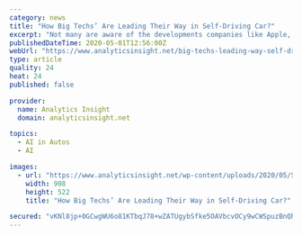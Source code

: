 ```yaml
---
category: news
title: "How Big Techs’ Are Leading Their Way in Self-Driving Car?"
excerpt: "Not many are aware of the developments companies like Apple, Amazon, Microsoft, and Baidu are making in autonomous technologies to revolutionize the auto industry landscape. Let’s explore how these big techs are contributing to the progress of self-driving cars."
publishedDateTime: 2020-05-01T12:56:00Z
webUrl: "https://www.analyticsinsight.net/big-techs-leading-way-self-driving-car/"
type: article
quality: 24
heat: 24
published: false

provider:
  name: Analytics Insight
  domain: analyticsinsight.net

topics:
  - AI in Autos
  - AI

images:
  - url: "https://www.analyticsinsight.net/wp-content/uploads/2020/05/Self-Driving-Cars.png"
    width: 908
    height: 522
    title: "How Big Techs’ Are Leading Their Way in Self-Driving Car?"

secured: "vKNl8jp+0GCwgWU6o81KTbqJ78+wZATUgybSfke5OAVbcvOCy9wCWSpuzBnQhSqUEpueam5eov/wkS4R89Hip3mh1kK2CXcQlfJIXj4SxFtF9L2dtpDqATLc3J3OE7UAWkcauOhNUFJpaPB9duwk4lt61vKItHKq2dUYwnc9ihYmlgxQ5lQcKZl21mlTlyb+n5hDAZBDM/Yj8PBZjLQFbwRucvyR2KcmpHZeXwDLvRZyl5pSS5EKg7l9sfXH0cojdX7LbLePctjZp7nJAulIXlcL9cqH8z/ZbPeOu5JegStzlL06ny+lRsn2MJFX0ZIY;hH5PzLkH7RD6BOq4bH3TiQ=="
---
```


